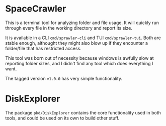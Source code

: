 # SpaceCrawler

This is a terminal tool for analyzing folder and file usage. It will quickly run through every file in the working directory and report its size.

It is available in a CLI `cmd/sprawler-cli` and TUI `cmd/sprawler-tui`. Both are stable enough, althought they might also blow up if they encounter a folder/file that has restricted access.

This tool was born out of necessity because windows is awfully slow at reporting folder sizes, and I didn't find any tool which does everything I want.

The tagged version `v1.0.0` has very simple functionality.

# DiskExplorer

The package `pkd/DiskExplorer` contains the core functionality used in both tools, and could be used on its own to build other stuff.

